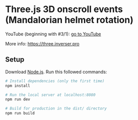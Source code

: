 # Three.js 3D onscroll events (Mandalorian helmet rotation)

YouTube (beginning with #3/1): [go to YouTube](https://www.youtube.com/watch?v=Xn-FKVAvYmA&list=PL0XYm8bdyeFDGJmFeHDiEXsmLfq3vWBaj&index=20 "go to YouTube")

More info: https://three.inverser.pro


## Setup
Download [Node.js](https://nodejs.org/en/download/).
Run this followed commands:

``` bash
# Install dependencies (only the first time)
npm install

# Run the local server at localhost:8080
npm run dev

# Build for production in the dist/ directory
npm run build
```
